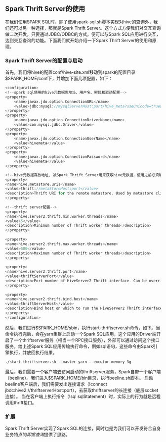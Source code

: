 ## Spark Thrift Server的使用

在我们使用SPARK SQL时，除了使用spark-sql.sh脚本实现对hive的查询外，我们还可以另一种选择，那就是Spark Thrift Server。这个方式方便我们对交互查询做二次开发，只要通过JDBC/ODBC的方式，便可以与Spark SQL应用进行交互，达到交互查询的功能。下面我们就开始介绍一下Spark Thrift Server的使用和原理。

### Spark Thrift Server的配置与启动

  首先，我们将hive的配置conf/hive-site.xml移动到spark的配置目录$SPARK_HOME/conf下，并增加下面几项配置，如下：
```scala
<configuration>
<!--spark sql使用的hive元数据库地址、用户名、密码和驱动配置-->
<property>
    <name>javax.jdo.option.ConnectionURL</name>
    <value>jdbc:mysql://mysqlServerHost:port/hive_meta?useUnicode=true&amp;characterEncoding=UTF-8&amp;serverTimezone=Asia/Shanghai&amp;useSSL=false</value>
</property>
<property>
    <name>javax.jdo.option.ConnectionDriverName</name>
    <value>com.mysql.jdbc.Driver</value>
</property>
<property>
    <name>javax.jdo.option.ConnectionUserName</name>
    <value>hivemeta</value>
</property>
<property>
    <name>javax.jdo.option.ConnectionPassword</name>
    <value>hivemeta</value>
</property>

<!--hive元数据存放地址, 被Spark Thrift Server用来获取hive元数据，使用之前必须确保hive启动了hive metastore服务（hive --service metastore）-->
<property>
<name>hive.metastore.uris</name>
<value>thrift://metaStoreHost:port</value>
<description>Thrift URI for the remote metastore. Used by metastore client to connect to remote metastore.</description>
</property>
 
<!--thrift server配置-->  
<property>
<name>hive.server2.thrift.min.worker.threads</name>
<value>5</value>
<description>Minimum number of Thrift worker threads</description>
</property>
 
<property>
<name>hive.server2.thrift.max.worker.threads</name>
<value>500</value>
<description>Maximum number of Thrift worker threads</description>
</property>
 
<property>
<name>hive.server2.thrift.port</name>
<value>thriftServerPort</value>
<description>Port number of HiveServer2 Thrift interface. Can be overridden by setting $HIVE_SERVER2_THRIFT_PORT</description>
</property>
 
<property>
<name>hive.server2.thrift.bind.host</name>
<value>thriftServerHost</value>
<description>Bind host on which to run the HiveServer2 Thrift interface.Can be overridden by setting$HIVE_SERVER2_THRIFT_BIND_HOST</description>
</property>
</configuration>
```
  然后，我们进行$SPARK_HOME/sbin，执行start-thriftserver.sh命令，如下。当命令执行完后，会在yarn集群上启动一个Spark SQL应用，这个应用的Driver端开启了一个thriftserver服务（相当一个RPC接口服务），外部可以通过访问这个接口服务，给上述Spark SQL应用传输执行命令，例如sql语句，这些命令由Spark引擎执行，并放回执行结果。
```shell
./start-thriftserver.sh --master yarn --excutor-memory 3g
```

  最后，我们需要一个客户端去访问启动的thriftserver服务，Spark自带一个客户端（beeline）。我们进入$SPARK_HOME/bin目录，执行beeline.sh脚本。
启动beeline客户端后，我们需要发出连接请求（!connect jbdc:hive2://thriftserverHost:port），去获取thriftserver的长连接（底层socket连接）。
当在客户端上执行指令（!sql sqlStatement）时，实际上的行为就是远程调用thrift接口。

### 扩展
  Spark Thrift Server实现了Spark SQL的连接，同时也是为我们可以开发符合自身业务特点的*即席查询*提供了思路。
